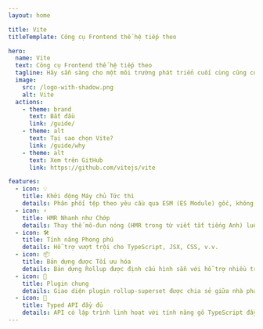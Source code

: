 ```yaml
---
layout: home

title: Vite
titleTemplate: Công cụ Frontend thế hệ tiếp theo

hero:
  name: Vite
  text: Công cụ Frontend thế hệ tiếp theo
  tagline: Hãy sẵn sàng cho một môi trường phát triển cuối cùng cũng có thể bắt kịp bạn.
  image:
    src: /logo-with-shadow.png
    alt: Vite
  actions:
    - theme: brand
      text: Bắt đầu
      link: /guide/
    - theme: alt
      text: Tại sao chọn Vite?
      link: /guide/why
    - theme: alt
      text: Xem trên GitHub
      link: https://github.com/vitejs/vite

features:
  - icon: 💡
    title: Khởi động Máy chủ Tức thì
    details: Phân phối tệp theo yêu cầu qua ESM (ES Module) gốc, không cần đóng gói!
  - icon: ⚡️
    title: HMR Nhanh như Chớp
    details: Thay thế mô-đun nóng (HMR trong từ viết tắt tiếng Anh) luôn nhanh bất kể kích thước ứng dụng.
  - icon: 🛠️
    title: Tính năng Phong phú
    details: Hỗ trợ vượt trội cho TypeScript, JSX, CSS, v.v.
  - icon: 📦
    title: Bản dựng được Tối ưu hóa
    details: Bản dựng Rollup được định cấu hình sẵn với hỗ trợ nhiều trang (multi-page) và chế độ thư viện (library).
  - icon: 🔩
    title: Plugin chung
    details: Giao diện plugin rollup-superset được chia sẻ giữa nhà phát triển và bản dựng.
  - icon: 🔑
    title: Typed API đầy đủ
    details: API có lập trình linh hoạt với tính năng gõ TypeScript đầy đủ.
---
```

